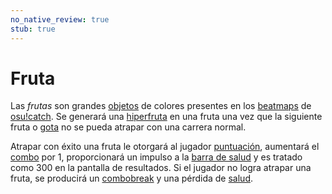 ```yaml
---
no_native_review: true
stub: true
---
```


# Fruta

Las *frutas* son grandes [objetos](/wiki/Gameplay/Hit_object) de colores presentes en los [beatmaps](/wiki/Beatmap) de [osu!catch](/wiki/Game_mode/osu!catch). Se generará una [hiperfruta](/wiki/Gameplay/Hit_object/Hyperfruit) en una fruta una vez que la siguiente fruta o [gota](/wiki/Gameplay/Hit_object/Juice_stream#gota) no se pueda atrapar con una carrera normal.

Atrapar con éxito una fruta le otorgará al jugador [puntuación](/wiki/Gameplay/Score), aumentará el [combo](/wiki/Gameplay/Combo_(score_multiplier)) por 1, proporcionará un impulso a la [barra de salud](/wiki/Client/Interface/Health_bar) y es tratado como 300 en la pantalla de resultados. Si el jugador no logra atrapar una fruta, se producirá un [combobreak](/wiki/Gameplay/Judgement/Combobreak) y una pérdida de [salud](/wiki/Gameplay/Health).
